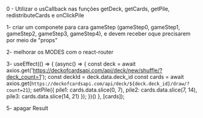 0 - Utilizar o usCallback nas funções getDeck, getCards, getPile, redistributeCards e onClickPile

1-  criar um componete para cara gameStep (gameStep0, gameStep1, gameStep2, gameStep3, gameStep4), e devem receber oque precisarem por meio de "props"

2- melhorar os MODES com o react-router

3-   useEffect(() => {
       (async() => {
    const deck = await axios.get('https://deckofcardsapi.com/api/deck/new/shuffle/?deck_count=1');
    const deckId = deck.data.deck_id
    const cards = await axios.get(`https://deckofcardsapi.com/api/deck/${deck.deck_id}/draw/?count=21`);
    setPile({ pile1: cards.data.slice(0, 7), pile2: cards.data.slice(7, 14), pile3: cards.data.slice(14, 21) });
       })()
  }, [cards]);

<!-- 4- colocar um loader -->
5- apagar Result